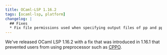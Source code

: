 ```yaml
---
title: OCaml-LSP 1.16.2
tags: [ocaml-lsp, platform]
changelog: |
  ## Fixes
  * Fix file permissions used when specifying output files of pp and ppx. ([ocaml-lsp#1153](https://github.com/ocaml/ocaml-lsp/pull/1153))
---
```


We've released OCaml LSP 1.16.2 with a fix that was introduced in 1.16.1 that prevented users from using preprocessor such as [CPPO](https://github.com/ocaml-community/cppo).
